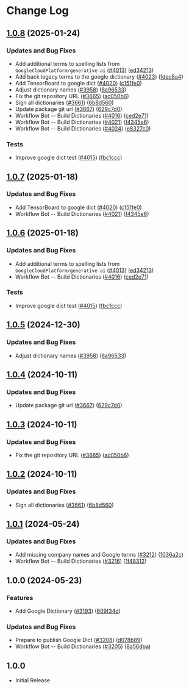 # Change Log

## [1.0.8](https://github.com/VictorRos/cspell-dicts/compare/@cspell/dict-google-v1.0.7...@cspell/dict-google@1.0.8) (2025-01-24)


### Updates and Bug Fixes

* Add additional terms to spelling lists from `GoogleCloudPlatform/generative-ai` ([#4013](https://github.com/VictorRos/cspell-dicts/issues/4013)) ([ed34213](https://github.com/VictorRos/cspell-dicts/commit/ed342139c37a50c7fd35ea6b15e54947076686c7))
* Add back legacy terms to the google dictionary ([#4023](https://github.com/VictorRos/cspell-dicts/issues/4023)) ([fdec8a4](https://github.com/VictorRos/cspell-dicts/commit/fdec8a43d8b8ad1106da25bd7863d46cefc59074))
* Add TensorBoard to google dict ([#4020](https://github.com/VictorRos/cspell-dicts/issues/4020)) ([c151fe0](https://github.com/VictorRos/cspell-dicts/commit/c151fe0e9af68396eeaad4ea6eead3f807298e51))
* Adjust dictionary names ([#3958](https://github.com/VictorRos/cspell-dicts/issues/3958)) ([8a96533](https://github.com/VictorRos/cspell-dicts/commit/8a96533bec21280103740868b81559437c413501))
* Fix the git repository URL ([#3665](https://github.com/VictorRos/cspell-dicts/issues/3665)) ([ac050b6](https://github.com/VictorRos/cspell-dicts/commit/ac050b697d57820109995e92fac5ccc32ced1723))
* Sign all dictionaries ([#3661](https://github.com/VictorRos/cspell-dicts/issues/3661)) ([6b8d560](https://github.com/VictorRos/cspell-dicts/commit/6b8d560cf51a593458ce42bca415859f872cfc97))
* Update package git url ([#3667](https://github.com/VictorRos/cspell-dicts/issues/3667)) ([629c7d0](https://github.com/VictorRos/cspell-dicts/commit/629c7d0a5e1bacad1d3874b1f8372edc3494ef97))
* Workflow Bot -- Build Dictionaries ([#4016](https://github.com/VictorRos/cspell-dicts/issues/4016)) ([ced2e71](https://github.com/VictorRos/cspell-dicts/commit/ced2e7193013a4011555a690171431d4cab6734f))
* Workflow Bot -- Build Dictionaries ([#4021](https://github.com/VictorRos/cspell-dicts/issues/4021)) ([f4345e6](https://github.com/VictorRos/cspell-dicts/commit/f4345e63ffc2fbe025eaf74d1d5a78d9b481b643))
* Workflow Bot -- Build Dictionaries ([#4024](https://github.com/VictorRos/cspell-dicts/issues/4024)) ([e8327c0](https://github.com/VictorRos/cspell-dicts/commit/e8327c07f632a05e32afb99d055ad460420aac39))


### Tests

* Improve google dict test ([#4015](https://github.com/VictorRos/cspell-dicts/issues/4015)) ([fbc1ccc](https://github.com/VictorRos/cspell-dicts/commit/fbc1cccf607a083849aaf4234f96129eba75730b))

## [1.0.7](https://github.com/streetsidesoftware/cspell-dicts/compare/@cspell/dict-google@1.0.6...@cspell/dict-google@1.0.7) (2025-01-18)


### Updates and Bug Fixes

* Add TensorBoard to google dict ([#4020](https://github.com/streetsidesoftware/cspell-dicts/issues/4020)) ([c151fe0](https://github.com/streetsidesoftware/cspell-dicts/commit/c151fe0e9af68396eeaad4ea6eead3f807298e51))
* Workflow Bot -- Build Dictionaries ([#4021](https://github.com/streetsidesoftware/cspell-dicts/issues/4021)) ([f4345e6](https://github.com/streetsidesoftware/cspell-dicts/commit/f4345e63ffc2fbe025eaf74d1d5a78d9b481b643))

## [1.0.6](https://github.com/streetsidesoftware/cspell-dicts/compare/@cspell/dict-google@1.0.5...@cspell/dict-google@1.0.6) (2025-01-18)


### Updates and Bug Fixes

* Add additional terms to spelling lists from `GoogleCloudPlatform/generative-ai` ([#4013](https://github.com/streetsidesoftware/cspell-dicts/issues/4013)) ([ed34213](https://github.com/streetsidesoftware/cspell-dicts/commit/ed342139c37a50c7fd35ea6b15e54947076686c7))
* Workflow Bot -- Build Dictionaries ([#4016](https://github.com/streetsidesoftware/cspell-dicts/issues/4016)) ([ced2e71](https://github.com/streetsidesoftware/cspell-dicts/commit/ced2e7193013a4011555a690171431d4cab6734f))


### Tests

* Improve google dict test ([#4015](https://github.com/streetsidesoftware/cspell-dicts/issues/4015)) ([fbc1ccc](https://github.com/streetsidesoftware/cspell-dicts/commit/fbc1cccf607a083849aaf4234f96129eba75730b))

## [1.0.5](https://github.com/streetsidesoftware/cspell-dicts/compare/@cspell/dict-google@1.0.4...@cspell/dict-google@1.0.5) (2024-12-30)


### Updates and Bug Fixes

* Adjust dictionary names ([#3958](https://github.com/streetsidesoftware/cspell-dicts/issues/3958)) ([8a96533](https://github.com/streetsidesoftware/cspell-dicts/commit/8a96533bec21280103740868b81559437c413501))

## [1.0.4](https://github.com/streetsidesoftware/cspell-dicts/compare/@cspell/dict-google@1.0.3...@cspell/dict-google@1.0.4) (2024-10-11)


### Updates and Bug Fixes

* Update package git url ([#3667](https://github.com/streetsidesoftware/cspell-dicts/issues/3667)) ([629c7d0](https://github.com/streetsidesoftware/cspell-dicts/commit/629c7d0a5e1bacad1d3874b1f8372edc3494ef97))

## [1.0.3](https://github.com/streetsidesoftware/cspell-dicts/compare/@cspell/dict-google@1.0.2...@cspell/dict-google@1.0.3) (2024-10-11)


### Updates and Bug Fixes

* Fix the git repository URL ([#3665](https://github.com/streetsidesoftware/cspell-dicts/issues/3665)) ([ac050b6](https://github.com/streetsidesoftware/cspell-dicts/commit/ac050b697d57820109995e92fac5ccc32ced1723))

## [1.0.2](https://github.com/streetsidesoftware/cspell-dicts/compare/@cspell/dict-google@1.0.1...@cspell/dict-google@1.0.2) (2024-10-11)


### Updates and Bug Fixes

* Sign all dictionaries ([#3661](https://github.com/streetsidesoftware/cspell-dicts/issues/3661)) ([6b8d560](https://github.com/streetsidesoftware/cspell-dicts/commit/6b8d560cf51a593458ce42bca415859f872cfc97))

## [1.0.1](https://github.com/streetsidesoftware/cspell-dicts/compare/@cspell/dict-google@1.0.0...@cspell/dict-google@1.0.1) (2024-05-24)


### Updates and Bug Fixes

* Add missing company names and Google terms ([#3212](https://github.com/streetsidesoftware/cspell-dicts/issues/3212)) ([1036a2c](https://github.com/streetsidesoftware/cspell-dicts/commit/1036a2c0033d1c8788a653d1e1235ebcaab2a850))
* Workflow Bot -- Build Dictionaries ([#3216](https://github.com/streetsidesoftware/cspell-dicts/issues/3216)) ([1f48312](https://github.com/streetsidesoftware/cspell-dicts/commit/1f483125280d927cfb94faca357f5b18baa5c29c))

## 1.0.0 (2024-05-23)


### Features

* Add Google Dictionary ([#3193](https://github.com/streetsidesoftware/cspell-dicts/issues/3193)) ([609f34d](https://github.com/streetsidesoftware/cspell-dicts/commit/609f34d46b63cd66447925e75e80691f899c630e))


### Updates and Bug Fixes

* Prepare to publish Google Dict ([#3208](https://github.com/streetsidesoftware/cspell-dicts/issues/3208)) ([d078b89](https://github.com/streetsidesoftware/cspell-dicts/commit/d078b896d10779e0603eeaaaeea9fc00eddcbb40))
* Workflow Bot -- Build Dictionaries ([#3205](https://github.com/streetsidesoftware/cspell-dicts/issues/3205)) ([8a56dba](https://github.com/streetsidesoftware/cspell-dicts/commit/8a56dba2acc59b9b1345d7657cd7aefcb4932824))

## 1.0.0

- Initial Release
